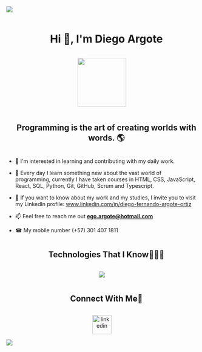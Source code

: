 
<!--horizontal divider(gradiant)-->
<img src="https://user-images.githubusercontent.com/73097560/115834477-dbab4500-a447-11eb-908a-139a6edaec5c.gif">


<!--h1 without bottom border-->
<div id="user-content-toc">
  <ul align="center">
    <summary><h1 style="display: inline-block">Hi 👋, I'm Diego Argote</h1></summary>
  </ul>
</div>


<!--imagen-->
<p align="center">
  <img style="width:8rem; height:auto" src="https://static.wixstatic.com/media/669128_ec1c7a78e9694aec8a07c2e48b292ae1~mv2.gif"/>
</p>


<!--h2 without bottom border-->
<div id="user-content-toc">
  <ul align="center">
    <summary><h2 style="display: inline-block">Programming is the art of creating worlds with words. 🌎</h2></summary>
  </ul>
</div>


<!--Intro start-->
- 👀 I'm interested in learning and contributing with my daily work.

- 🌱 Every day I learn something new about the vast world of programming, currently I have taken courses in HTML, CSS, JavaScript, React, SQL, Python, Git, GitHub, Scrum and Typescript.

- 💼 If you want to know about my work and my studies, I invite you to visit my Linkedln profile: www.linkedin.com/in/diego-fernando-argote-ortiz

- 📫 Feel free to reach me out **ego.argote@hotmail.com**

- ☎ My mobile number (+57) 301 407 1811
<!--Intro end-->


<!--h1 without bottom border-->
<div id="user-content-toc">
  <ul align="center">
    <summary><h2 style="display: inline-block">Technologies That I Know👨🏻‍💻</h2></summary>
  </ul>
</div>
<!--tech stack icons-->
<p align="center">
  <a href="https://skillicons.dev">
    <img src="https://skillicons.dev/icons?i=html,css,js,react,python,mysql,git,github,postman,vscode,typescript,scrum &perline=14" />
  </a>
</p>


<!-- Connect with me -->
<!--h2 without bottom border-->
<div id="user-content-toc">
  <ul align="center">
    <summary><h2 style="display: inline-block">Connect With Me🤝</h2></summary>
  </ul>
</div>


<!--icons and links-->
<p align="center">
<a href="https://www.linkedin.com/in/diego-fernando-argote-ortiz/" target="blank"><img align="center" src="https://user-images.githubusercontent.com/88904952/234979284-68c11d7f-1acc-4f0c-ac78-044e1037d7b0.png" alt="linkedin" height="50" width="50" /></a>
</p>


<!--horizontal divider(gradiant)-->
<img src="https://user-images.githubusercontent.com/73097560/115834477-dbab4500-a447-11eb-908a-139a6edaec5c.gif">
